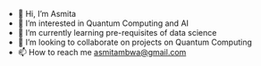 - 👋 Hi, I’m Asmita
- 👀 I’m interested in Quantum Computing and AI
- 🌱 I’m currently learning pre-requisites of data science 
- 💞️ I’m looking to collaborate on projects on Quantum Computing
- 📫 How to reach me asmitambwa@gmail.com

<!---
Javasmita08/Javasmita08 is a ✨ special ✨ repository because its `README.md` (this file) appears on your GitHub profile.
You can click the Preview link to take a look at your changes.
--->

